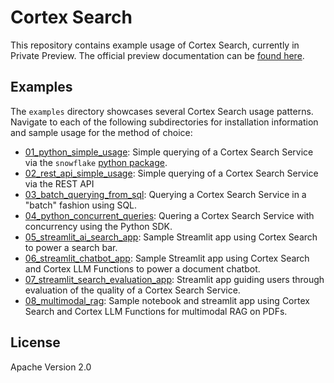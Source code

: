 # Cortex Search

This repository contains example usage of Cortex Search, currently in Private Preview. The official preview documentation can be [found here](https://docs.snowflake.com/LIMITEDACCESS/cortex-search/cortex-search-overview).

## Examples

The `examples` directory showcases several Cortex Search usage patterns. Navigate to each of the following subdirectories for installation information and sample usage for the method of choice:

- [01_python_simple_usage](examples/01_python_simple_usage): Simple querying of a Cortex Search Service via the `snowflake` [python package](https://pypi.org/project/snowflake/).
- [02_rest_api_simple_usage](examples/02_rest_api_simple_usage):  Simple querying of a Cortex Search Service via the REST API
- [03_batch_querying_from_sql](examples/03_batch_querying_from_sql): Querying a Cortex Search Service in a "batch" fashion using SQL.
- [04_python_concurrent_queries](examples/04_python_concurrent_queries): Quering a Cortex Search Service with concurrency using the Python SDK.
- [05_streamlit_ai_search_app](examples/05_streamlit_ai_search_app): Sample Streamlit app using Cortex Search to power a search bar. 
- [06_streamlit_chatbot_app](examples/06_streamlit_chatbot_app): Sample Streamlit app using Cortex Search and Cortex LLM Functions to power a document chatbot.
- [07_streamlit_search_evaluation_app](examples/07_streamlit_search_evaluation_app): Streamlit app guiding users through evaluation of the quality of a Cortex Search Service.
- [08_multimodal_rag](examples/08_multimodal_rag): Sample notebook and streamlit app using Cortex Search and Cortex LLM Functions for multimodal RAG on PDFs.

## License

Apache Version 2.0
